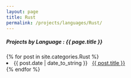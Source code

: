 ```yaml
---
layout: page
title: Rust
permalink: /projects/languages/Rust/
---
```


<h5> Projects by Language : {{ page.title }} </h5>

<div class="card">
{% for post in site.categories.Rust %}
 <li class="category-posts"><span>{{ post.date | date_to_string }}</span> &nbsp; <a href="{{ post.url }}">{{ post.title }}</a></li>
{% endfor %}

</div>
